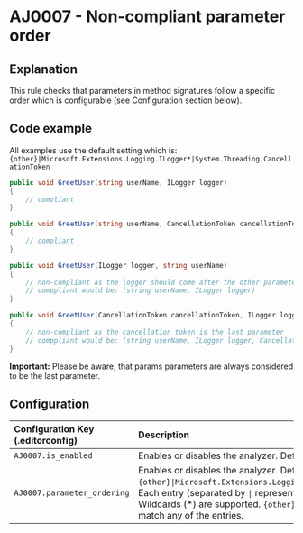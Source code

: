 # AJ0007 - Non-compliant parameter order

## Explanation

This rule checks that parameters in method signatures follow a specific order which is configurable (see Configuration
section below).

## Code example

All examples use the default setting which is:
`{other}|Microsoft.Extensions.Logging.ILogger*|System.Threading.CancellationToken`

````csharp
public void GreetUser(string userName, ILogger logger)
{
    // compliant
}

public void GreetUser(string userName, CancellationToken cancellationToken)
{
    // compliant
}

public void GreetUser(ILogger logger, string userName)
{
    // non-compliant as the logger should come after the other parameter(s)
    // comppliant would be: (string userName, ILogger logger)
}

public void GreetUser(CancellationToken cancellationToken, ILogger logger, string userName )
{
    // non-compliant as the cancellation token is the last parameter
    // comppliant would be: (string userName, ILogger logger, CancellationToken cancellationToken)
}
````

**Important:** Please be aware, that params parameters are always considered to be the last parameter.

## Configuration

| Configuration Key (.editorconfig) | Description                                                                                                                                                                                                                                                                                                            |
|:----------------------------------|:-----------------------------------------------------------------------------------------------------------------------------------------------------------------------------------------------------------------------------------------------------------------------------------------------------------------------|
| `AJ0007.is_enabled`               | Enables or disables the analyzer. Default is `true`.                                                                                                                                                                                                                                                                   |
| `AJ0007.parameter_ordering`       | Enables or disables the analyzer. Default is `{other}\|Microsoft.Extensions.Logging.ILogger*\|System.Threading.CancellationToken`. Each entry (separated by `\|` represents the order of parameter.<br/>Wildcards (*) are supported. `{other}` represents all other parameters which did not match any of the entries. |
